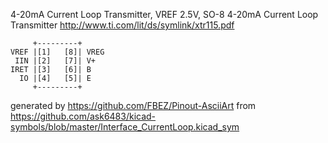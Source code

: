 4-20mA Current Loop Transmitter, VREF 2.5V, SO-8
4-20mA Current Loop Transmitter
http://www.ti.com/lit/ds/symlink/xtr115.pdf


	     +---------+
	VREF |[1]   [8]| VREG
	 IIN |[2]   [7]| V+
	IRET |[3]   [6]| B
	  IO |[4]   [5]| E
	     +---------+


generated by https://github.com/FBEZ/Pinout-AsciiArt from https://github.com/ask6483/kicad-symbols/blob/master/Interface_CurrentLoop.kicad_sym